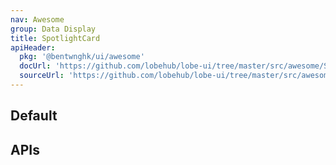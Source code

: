 ```yaml
---
nav: Awesome
group: Data Display
title: SpotlightCard
apiHeader:
  pkg: '@bentwnghk/ui/awesome'
  docUrl: 'https://github.com/lobehub/lobe-ui/tree/master/src/awesome/SpotlightCard/index.md'
  sourceUrl: 'https://github.com/lobehub/lobe-ui/tree/master/src/awesome/SpotlightCard/index.tsx'
---
```


## Default

<code src="./demos/index.tsx"></code>

## APIs

<API></API>
